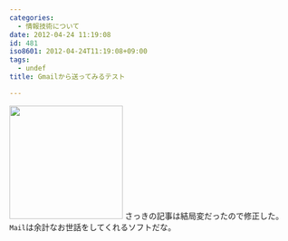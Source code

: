 ```yaml
---
categories:
  - 情報技術について
date: 2012-04-24 11:19:08
id: 481
iso8601: 2012-04-24T11:19:08+09:00
tags:
  - undef
title: Gmailから送ってみるテスト

---
```


<a href="http://www.nishimiyahara.net/images/2012-04-23%2015.42.25_1335233973972.jpg"><img src="http://www.nishimiyahara.net/images/2012-04-23%2015.42.25_1335233973972.jpg" width="200" /></a>
さっきの記事は結局変だったので修正した。
`Mail`は余計なお世話をしてくれるソフトだな。
    	
